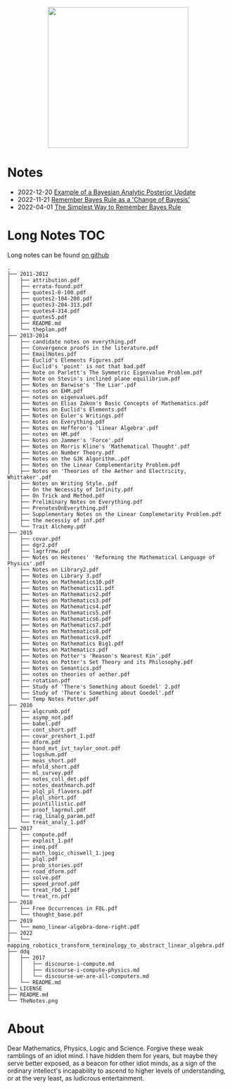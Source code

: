 <p align="center"><img src="/TheNotes/assets/TheNotes.png" width="320"/></p>

# Notes
- 2022-12-20 [Example of a Bayesian Analytic Posterior Update](short-notes/2022-12-20-bayes-analytic-posterior-update-example.md)
- 2022-11-21 [Remember Bayes Rule as a 'Change of Bayesis'](short-notes/2022-11-21-change-of-bayesis.md)
- 2022-04-01 [The Simplest Way to Remember Bayes Rule](short-notes/2022-04-01-remember-bayes.md)

# Long Notes TOC

Long notes can be found [on github](https://github.com/jadnohra/TheNotes)

```
.
├── 2011-2012
│   ├── attribution.pdf
│   ├── errata-found.pdf
│   ├── quotes1-0-100.pdf
│   ├── quotes2-104-200.pdf
│   ├── quotes3-204-313.pdf
│   ├── quotes4-314.pdf
│   ├── quotes5.pdf
│   ├── README.md
│   └── theplan.pdf
├── 2013-2014 
│   ├── candidate notes on everything.pdf
│   ├── Convergence proofs in the literature.pdf
│   ├── EmailNotes.pdf
│   ├── Euclid's Elements Figures.pdf
│   ├── Euclid's 'point' is not that bad.pdf
│   ├── Note on Parlett's The Symmetric Eigenvalue Problem.pdf
│   ├── Note on Stevin's inclined plane equilibrium.pdf
│   ├── Notes on Barwise's 'The Liar'.pdf
│   ├── notes on EHM.pdf
│   ├── notes on eigenvalues.pdf
│   ├── Notes on Elias Zakon's Basic Concepts of Mathematics.pdf
│   ├── Notes on Euclid's Elements.pdf
│   ├── Notes on Euler's Writings.pdf
│   ├── Notes on Everything.pdf
│   ├── Notes on Hefferon's 'Linear Algebra'.pdf
│   ├── notes on HM.pdf
│   ├── Notes on Jammer's 'Force'.pdf
│   ├── Notes on Morris Kline's 'Mathematical Thought'.pdf
│   ├── Notes on Number Theory.pdf
│   ├── Notes on the GJK Algorithm..pdf
│   ├── Notes on the Linear Complementarity Problem.pdf
│   ├── Notes on 'Theories of the Aether and Electricity, Whittaker'.pdf
│   ├── Notes on Writing Style..pdf
│   ├── On the Necessity of Infinity.pdf
│   ├── On Trick and Method.pdf
│   ├── Preliminary Notes on Everything.pdf
│   ├── PrenotesOnEverything.pdf
│   ├── Supplementary Notes on the Linear Complemetarity Problem.pdf
│   ├── the necessiy of inf.pdf
│   └── Trait Alchemy.pdf
├── 2015
│   ├── covar.pdf
│   ├── dgr2.pdf
│   ├── lagrfrmw.pdf
│   ├── Notes on Hestenes' 'Reforming the Mathematical Language of Physics'.pdf
│   ├── Notes on Library2.pdf
│   ├── Notes on Library 3.pdf
│   ├── Notes on Mathematics10.pdf
│   ├── Notes on Mathematics11.pdf
│   ├── Notes on Mathematics2.pdf
│   ├── Notes on Mathematics3.pdf
│   ├── Notes on Mathematics4.pdf
│   ├── Notes on Mathematics5.pdf
│   ├── Notes on Mathematics6.pdf
│   ├── Notes on Mathematics7.pdf
│   ├── Notes on Mathematics8.pdf
│   ├── Notes on Mathematics9.pdf
│   ├── Notes on Mathematics Big1.pdf
│   ├── Notes on Mathematics.pdf
│   ├── Notes on Potter's 'Reason's Nearest Kin'.pdf
│   ├── Notes on Potter's Set Theory and its Philosophy.pdf
│   ├── Notes on Semantics.pdf
│   ├── notes on theories of aether.pdf
│   ├── rotation.pdf
│   ├── Study of 'There's Something about Goedel' 2.pdf
│   ├── Study of 'There's Something about Goedel'.pdf
│   └── Temp Notes Potter.pdf
├── 2016
│   ├── algcrumb.pdf
│   ├── asymp_not.pdf
│   ├── babel.pdf
│   ├── cont_short.pdf
│   ├── covar_preshort_1.pdf
│   ├── dform.pdf
│   ├── hand_mvt_ivt_taylor_onot.pdf
│   ├── logshum.pdf
│   ├── meas_short.pdf
│   ├── mfold_short.pdf
│   ├── ml_survey.pdf
│   ├── notes_coll_det.pdf
│   ├── notes_deathmarch.pdf
│   ├── plql_pl_flavors.pdf
│   ├── plql_short.pdf
│   ├── pointillistic.pdf
│   ├── proof_lagrmul.pdf
│   ├── rag_linalg_param.pdf
│   └── treat_analy_1.pdf
├── 2017
│   ├── compute.pdf
│   ├── exploit_1.pdf
│   ├── ineq.pdf
│   ├── math_logic_chiswell_1.jpeg
│   ├── plql.pdf
│   ├── prob_stories.pdf
│   ├── road_dform.pdf
│   ├── solve.pdf
│   ├── speed_proof.pdf
│   ├── treat_rbd_1.pdf
│   └── treat_rn.pdf
├── 2018
│   ├── Free Occurrences in FOL.pdf
│   └── thought_base.pdf
├── 2019
│   └── memo_linear-algebra-done-right.pdf
├── 2022
│   └── mapping_robotics_transform_terminology_to_abstract_linear_algebra.pdf
├── ddq
│   ├── 2017
│   │   ├── discourse-i-compute.md
│   │   ├── discourse-i-compute-physics.md
│   │   └── discourse-we-are-all-computers.md
│   └── README.md
├── LICENSE
├── README.md
└── TheNotes.png
```

# About

Dear Mathematics, Physics, Logic and Science. Forgive these weak ramblings of an idiot mind. I have hidden them for years, but maybe they serve better exposed, as a beacon for other idiot minds, as a sign of the ordinary intellect's incapability to ascend to higher levels of understanding, or at the very least, as ludicrous entertainment.
